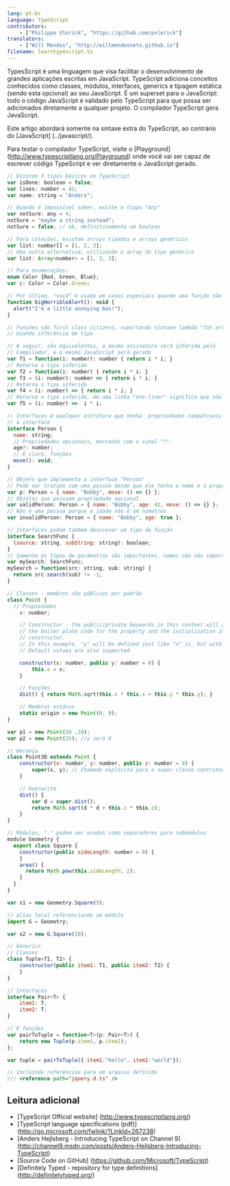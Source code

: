 ```yaml
---
lang: pt-br
language: TypeScript
contributors:
    - ["Philippe Vlérick", "https://github.com/pvlerick"]
translators:
    - ["Will Mendes", "http://willmendesneto.github.io"]
filename: learntypescript.ts
---
```


TypesScript é uma linguagem que visa facilitar o desenvolvimento de grandes aplicações escritas em JavaScript.
TypeScript adiciona conceitos conhecidos como classes, módulos, interfaces, generics e tipagem estática (sendo esta opcional) ao seu JavaScript.
É um superset para o JavaScript: todo o código JavaScript é validado pelo TypeScript para que possa ser adicionados diretamente a qualquer projeto. O compilador TypeScript gera JavaScript.

Este artigo abordará somente na sintaxe extra do TypeScript, ao contrário do  [JavaScript] (../javascript/).

Para testar o compilador TypeScript, visite o [Playground] (http://www.typescriptlang.org/Playground) onde você vai ser capaz de escrever código TypeScript e ver diretamente o JavaScript gerado.

```js
// Existem 3 tipos básicos no TypeScript
var isDone: boolean = false;
var lines: number = 42;
var name: string = "Anders";

// Quando é impossível saber, existe o tippo "Any"
var notSure: any = 4;
notSure = "maybe a string instead";
notSure = false; // ok, definitivamente um boolean

// Para coleções, existem arrays tipados e arrays genéricos
var list: number[] = [1, 2, 3];
// Uma outra alternativa, utilizando o array do tipo genérico
var list: Array<number> = [1, 2, 3];

// Para enumerações:
enum Color {Red, Green, Blue};
var c: Color = Color.Green;

// Por último, "void" é usado em casos especiais quando uma função não possui retorno
function bigHorribleAlert(): void {
  alert("I'm a little annoying box!");
}

// Funções são first class citizens, suportando sintaxe lambda "fat arrow" e
// Usando inferência de tipo

// A seguir, são equivalentes, a mesma assinatura será inferida pelo
// Compilador, e o mesmo JavaScript será gerado
var f1 = function(i: number): number { return i * i; }
// Retorna o tipo inferido
var f2 = function(i: number) { return i * i; }
var f3 = (i: number): number => { return i * i; }
// Retorna o tipo inferido
var f4 = (i: number) => { return i * i; }
// Retorna o tipo inferido, em uma linha "one-liner" significa que não é necessário nenhum retorno de palavra-chave
var f5 = (i: number) =>  i * i;

// Interfaces é qualquer estrutura que tenha  propriedades compatíveis com
// a interface
interface Person {
  name: string;
  // Propriedades opcionais, marcadas com o sinal "?"
  age?: number;
  // E claro, funções
  move(): void;
}

// Objeto que implementa a interface "Person"
// Pode ser tratado com uma pessoa desde que ele tenha o nome e a propriedade "move"
var p: Person = { name: "Bobby", move: () => {} };
// Objetos que possuem propriedade opcional
var validPerson: Person = { name: "Bobby", age: 42, move: () => {} };
// Não é uma pessoa porque a idade não é um númetros
var invalidPerson: Person = { name: "Bobby", age: true };

// Interfaces podem também descrever um tipo de função
interface SearchFunc {
  (source: string, subString: string): boolean;
}
// Somente os tipos de parâmetros são importantes, nomes não são importantes.
var mySearch: SearchFunc;
mySearch = function(src: string, sub: string) {
  return src.search(sub) != -1;
}

// Classes - membros são públicos por padrão
class Point {
  // Propiedades
    x: number;

    // Constructor - the public/private keywords in this context will generate
    // the boiler plate code for the property and the initialization in the
    // constructor.
    // In this example, "y" will be defined just like "x" is, but with less code
    // Default values are also supported

    constructor(x: number, public y: number = 0) {
        this.x = x;
    }

    // Funções
    dist() { return Math.sqrt(this.x * this.x + this.y * this.y); }

    // Membros estácos
    static origin = new Point(0, 0);
}

var p1 = new Point(10 ,20);
var p2 = new Point(25); //y será 0

// Herança
class Point3D extends Point {
    constructor(x: number, y: number, public z: number = 0) {
        super(x, y); // Chamada explícita para a super classe contrutora é obrigatório
    }

    // Overwrite
    dist() {
        var d = super.dist();
        return Math.sqrt(d * d + this.z * this.z);
    }
}

// Módulos, "." podem ser usados como separadores para submódulos
module Geometry {
  export class Square {
    constructor(public sideLength: number = 0) {
    }
    area() {
      return Math.pow(this.sideLength, 2);
    }
  }
}

var s1 = new Geometry.Square(5);

// alias local referenciando um módulo
import G = Geometry;

var s2 = new G.Square(10);

// Generics
// Classes
class Tuple<T1, T2> {
    constructor(public item1: T1, public item2: T2) {
    }
}

// Interfaces
interface Pair<T> {
    item1: T;
    item2: T;
}

// E funções
var pairToTuple = function<T>(p: Pair<T>) {
    return new Tuple(p.item1, p.item2);
};

var tuple = pairToTuple({ item1:"hello", item2:"world"});

// Incluindo referências para um arquivo definido
/// <reference path="jquery.d.ts" />

```

## Leitura adicional
 * [TypeScript Official website] (http://www.typescriptlang.org/)
 * [TypeScript language specifications (pdf)] (http://go.microsoft.com/fwlink/?LinkId=267238)
 * [Anders Hejlsberg - Introducing TypeScript on Channel 9] (http://channel9.msdn.com/posts/Anders-Hejlsberg-Introducing-TypeScript)
 * [Source Code on GitHub] (https://github.com/Microsoft/TypeScript)
 * [Definitely Typed - repository for type definitions] (http://definitelytyped.org/)
